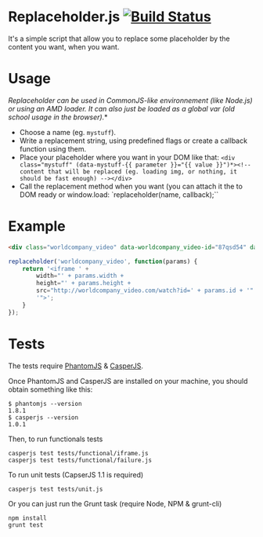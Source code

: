 # Replaceholder.js [![Build Status](https://travis-ci.org/MoOx/replaceholder.js.png)](https://travis-ci.org/MoOx/replaceholder.js)

It's a simple script that allow you to replace some placeholder by the content you want, when you want.

# Usage

*Replaceholder can be used in CommonJS-like environnement (like Node.js) or using an AMD loader. It can also just be loaded as a global var (old school usage in the browser).**

- Choose a name (eg. `mystuff`).
- Write a replacement string, using predefined flags or create a callback function using them.
- Place your placeholder where you want in your DOM like that:
    `<div class="mystuff" (data-mystuff-{{ parameter }}="{{ value }}")*><!-- content that will be replaced (eg. loading img, or nothing, it should be fast enough) --></div>`
- Call the replacement method when you want (you can attach it the to DOM ready or window.load:
    `replaceholder(name, callback);``

# Example

```html
<div class="worldcompany_video" data-worldcompany_video-id="87qsd54" data-worldcompany_video-width="584" data-worldcompany_video-width="322"></div>
```

```javascript
replaceholder('worldcompany_video', function(params) {
    return '<iframe ' +
        width="' + params.width +
        height="' + params.height +
        src="http://worldcompany_video.com/watch?id=' + params.id + '"' +
        '">';
    }
});
```

# Tests

The tests require [PhantomJS](http://phantomjs.org/download.html) & [CasperJS](http://casperjs.org/installation.html).

Once PhantomJS and CasperJS are installed on your machine, you should obtain something like this:

```
$ phantomjs --version
1.8.1
$ casperjs --version
1.0.1
```
Then, to run functionals tests

	casperjs test tests/functional/iframe.js
	casperjs test tests/functional/failure.js

To run unit tests (CapserJS 1.1 is required)

	casperjs test tests/unit.js

Or you can just run the Grunt task (require Node, NPM & grunt-cli)

	npm install
	grunt test

